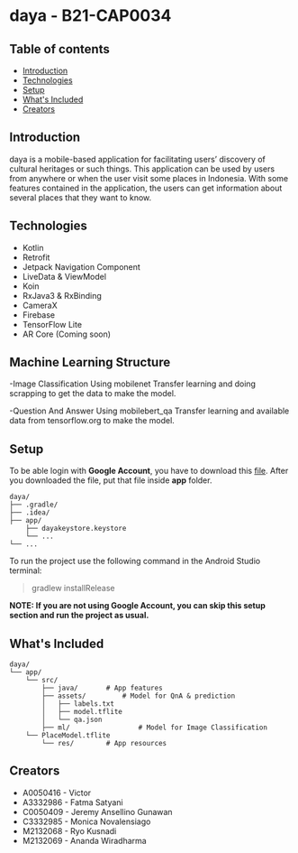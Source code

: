 
# daya - B21-CAP0034

## Table of contents
* [Introduction](#introduction)
* [Technologies](#technologies)
* [Setup](#setup)
* [What's Included](#whats-included)
* [Creators](#creators)

## Introduction

daya is a mobile-based application for facilitating users’ discovery of cultural heritages or such things. This application can be used by users from anywhere or when the user visit some places in Indonesia. With some features contained in the application, the users can get information about several places that they want to know.

## Technologies

- Kotlin
- Retrofit
- Jetpack Navigation Component
- LiveData & ViewModel
- Koin
- RxJava3 & RxBinding
- CameraX
- Firebase
- TensorFlow Lite
- AR Core (Coming soon)

## Machine Learning Structure
-Image Classification
Using mobilenet Transfer learning and doing scrapping to get the data to make the model.

-Question And Answer
Using mobilebert_qa Transfer learning and available data from tensorflow.org to make the model.

## Setup

To be able login with **Google Account**, you have to download this [file](https://drive.google.com/uc?export=download&id=1Bfgm_KsrQhdkwzHWEyeURxAtoTgl0Az6). After you downloaded the file, put that file inside **app** folder.
```
daya/
├── .gradle/
├── .idea/
├── app/
    ├── dayakeystore.keystore
    └── ...
└── ...
```
To run the project use the following command in the Android Studio terminal:
>gradlew installRelease

**NOTE: If you are not using Google Account, you can skip this setup section and run the project as usual.**

## What's Included

```
daya/
└── app/
    └── src/
        ├── java/ 		# App features
        ├── assets/ 		# Model for QnA & prediction
        │   ├── labels.txt
        │   ├── model.tflite
        │   └── qa.json
        ├── ml/                 # Model for Image Classification
	└── PlaceModel.tflite
        └── res/ 		# App resources
```




## Creators

- A0050416 - Victor
- A3332986 - Fatma Satyani
- C0050409 - Jeremy Ansellino Gunawan
- C3332985 - Monica Novalensiago
- M2132068 - Ryo Kusnadi
- M2132069 - Ananda Wiradharma
